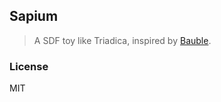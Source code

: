 ## Sapium

> A SDF toy like Triadica, inspired by [Bauble](https://twitter.com/ianthehenry/status/1572689131423289344).

### License

MIT
